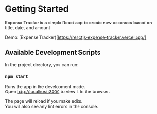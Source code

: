 # Getting Started

Expense Tracker is a simple React app to create new expenses based on title, date, and amount

Demo: (Expense Tracker)[https://reactjs-expense-tracker.vercel.app/]

## Available Development Scripts

In the project directory, you can run:

### `npm start`

Runs the app in the development mode.\
Open [http://localhost:3000](http://localhost:3000) to view it in the browser.

The page will reload if you make edits.\
You will also see any lint errors in the console.